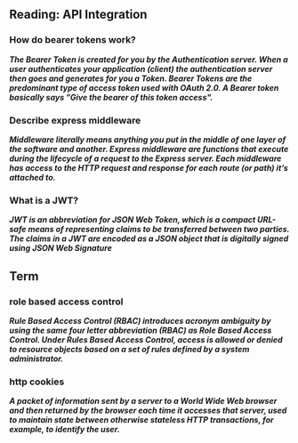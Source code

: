 ## Reading: API Integration




### How do bearer tokens work?
***The Bearer Token is created for you by the Authentication server. When a user authenticates your application (client) the authentication server then goes and generates for you a Token. Bearer Tokens are the predominant type of access token used with OAuth 2.0. A Bearer token basically says "Give the bearer of this token access".***

### Describe express middleware
***Middleware literally means anything you put in the middle of one layer of the software and another. Express middleware are functions that execute during the lifecycle of a request to the Express server. Each middleware has access to the HTTP request and response for each route (or path) it’s attached to.***

### What is a JWT?

***JWT is an abbreviation for JSON Web Token, which is a compact URL-safe means of representing claims to be transferred between two parties. The claims in a JWT are encoded as a JSON object that is digitally signed using JSON Web Signature***

## Term

### role based access control
***Rule Based Access Control (RBAC) introduces acronym ambiguity by using the same four letter abbreviation (RBAC) as Role Based Access Control. Under Rules Based Access Control, access is allowed or denied to resource objects based on a set of rules defined by a system administrator.***

### http cookies
***A packet of information sent by a server to a World Wide Web browser and then returned by the browser each time it accesses that server, used to maintain state between otherwise stateless HTTP transactions, for example, to identify the user.***
